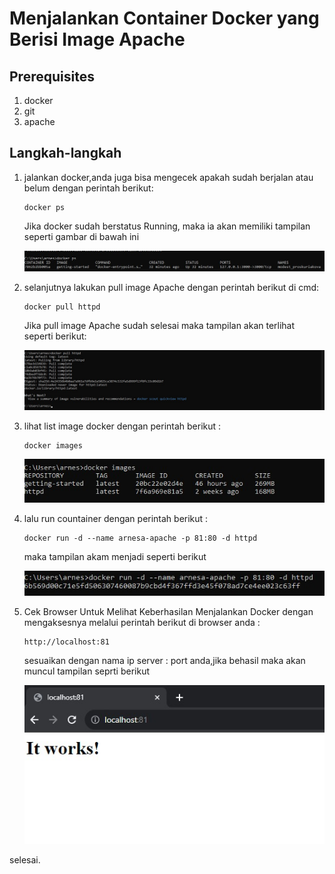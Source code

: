 # Menjalankan Container Docker yang Berisi Image Apache

## Prerequisites
1. docker
2. git
3. apache

## Langkah-langkah

1. jalankan docker,anda juga bisa mengecek apakah sudah berjalan atau belum dengan perintah berikut:
   ```
   docker ps
   ```
   Jika docker sudah berstatus Running, maka ia akan memiliki tampilan seperti gambar di bawah ini

   ![list container](./12-docker-ps.jpg)
3. selanjutnya lakukan pull image Apache dengan perintah berikut di cmd:
   ```
   docker pull httpd
   ```
   Jika pull image Apache sudah selesai maka tampilan akan terlihat seperti berikut:

   ![pull selesai](./13-docker-pull-httpd.jpg)
   
5. lihat list image docker dengan perintah berikut :
    ```
    docker images
    ```

    ![list docker image](./08-docker-images-list.jpg)

6. lalu run countainer dengan perintah berikut :
    ```
    docker run -d --name arnesa-apache -p 81:80 -d httpd
    ```

    maka tampilan akam menjadi seperti berikut

    ![tampilan countainer](./09-docker-run-image-httpd.jpg)

7. Cek Browser Untuk Melihat Keberhasilan Menjalankan Docker dengan mengaksesnya melalui perintah berikut di browser anda :
   ```
   http://localhost:81
   ```

   sesuaikan dengan nama ip server : port anda,jika behasil maka akan muncul tampilan seprti berikut

   ![httpd berhasil](./10-docker-localhost-81.jpg)


selesai.


